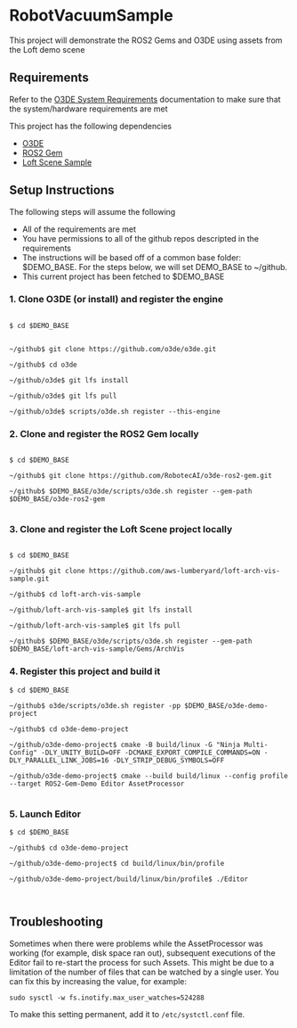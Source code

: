 # RobotVacuumSample

This project will demonstrate the ROS2 Gems and O3DE using assets from the Loft demo scene

## Requirements

Refer to the [O3DE System Requirements](https://www.o3de.org/docs/welcome-guide/requirements/) documentation to make sure that the system/hardware requirements are met

This project has the following dependencies


- [O3DE](https://github.com/o3de/o3de) 
- [ROS2 Gem](https://github.com/RobotecAI/o3de-ros2-gem)
- [Loft Scene Sample](https://github.com/aws-lumberyard/loft-arch-vis-sample)


## Setup Instructions

The following steps will assume the following

- All of the requirements are met
- You have permissions to all of the github repos descripted in the requirements
- The instructions will be based off of a common base folder: $DEMO_BASE. For the steps below, we will set DEMO_BASE to ~/github. 
- This current project has been fetched to $DEMO_BASE



### 1. Clone O3DE (or install) and register the engine


```

$ cd $DEMO_BASE


~/github$ git clone https://github.com/o3de/o3de.git

~/github$ cd o3de

~/github/o3de$ git lfs install

~/github/o3de$ git lfs pull

~/github/o3de$ scripts/o3de.sh register --this-engine

```


### 2. Clone and register the ROS2 Gem locally


```

$ cd $DEMO_BASE

~/github$ git clone https://github.com/RobotecAI/o3de-ros2-gem.git

~/github$ $DEMO_BASE/o3de/scripts/o3de.sh register --gem-path $DEMO_BASE/o3de-ros2-gem


```

### 3. Clone and register the Loft Scene project locally


```

$ cd $DEMO_BASE

~/github$ git clone https://github.com/aws-lumberyard/loft-arch-vis-sample.git

~/github$ cd loft-arch-vis-sample

~/github/loft-arch-vis-sample$ git lfs install

~/github/loft-arch-vis-sample$ git lfs pull

~/github$ $DEMO_BASE/o3de/scripts/o3de.sh register --gem-path $DEMO_BASE/loft-arch-vis-sample/Gems/ArchVis

```

### 4. Register this project and build it

```
$ cd $DEMO_BASE

~/github$ o3de/scripts/o3de.sh register -pp $DEMO_BASE/o3de-demo-project

~/github$ cd o3de-demo-project

~/github/o3de-demo-project$ cmake -B build/linux -G "Ninja Multi-Config" -DLY_UNITY_BUILD=OFF -DCMAKE_EXPORT_COMPILE_COMMANDS=ON -DLY_PARALLEL_LINK_JOBS=16 -DLY_STRIP_DEBUG_SYMBOLS=OFF

~/github/o3de-demo-project$ cmake --build build/linux --config profile --target ROS2-Gem-Demo Editor AssetProcessor


```


### 5. Launch Editor


```
$ cd $DEMO_BASE

~/github$ cd o3de-demo-project

~/github/o3de-demo-project$ cd build/linux/bin/profile

~/github/o3de-demo-project/build/linux/bin/profile$ ./Editor



```

## Troubleshooting

Sometimes when there were problems while the AssetProcessor was working (for example, disk space ran out),
subsequent executions of the Editor fail to re-start the process for such Assets. This might be due to a
limitation of the number of files that can be watched by a single user. You can fix this by increasing the
value, for example:

```
sudo sysctl -w fs.inotify.max_user_watches=524288
```

To make this setting permanent, add it to `/etc/systctl.conf` file.
